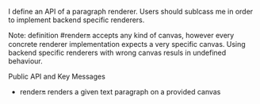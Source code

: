 I define an API of a paragraph renderer.
Users should sublcass me in order to implement backend specific renderers.

Note: definition #render:on: accepts any kind of canvas, however every concrete renderer implementation expects a very specific canvas. Using backend specific renderers with wrong canvas resuls in undefined behaviour.

Public API and Key Messages

- render:on: renders a given text paragraph on a provided canvas